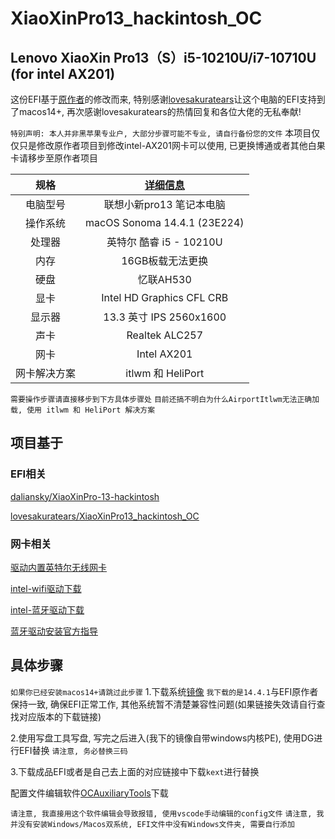 # XiaoXinPro13_hackintosh_OC
## Lenovo XiaoXin Pro13（S）i5-10210U/i7-10710U (for intel AX201) 
这份EFI基于[原作者](https://github.com/lovesakuratears/XiaoXinPro13_hackintosh_OC)的修改而来, 特别感谢[lovesakuratears](https://github.com/lovesakuratears)让这个电脑的EFI支持到了macos14+, 再次感谢lovesakuratears的热情回复和各位大佬的无私奉献!

`特别声明: 本人并非黑苹果专业户, 大部分步骤可能不专业, 请自行备份您的文件`
本项目仅仅只是修改原作者项目到修改intel-AX201网卡可以使用, 已更换博通或者其他白果卡请移步至原作者项目

|规格 | [详细信息](https://item.lenovo.com.cn/product/1007854.html) |
|:-: | :-:|
|电脑型号|联想小新pro13 笔记本电脑|
|操作系统|macOS Sonoma 14.4.1 (23E224) |
|处理器|英特尔 酷睿 i5 - 10210U|
|内存|16GB板载无法更换|
|硬盘|忆联AH530 |
|显卡|Intel HD Graphics CFL CRB|（UHD620）|
|显示器|13.3 英寸 IPS 2560x1600|
|声卡|Realtek ALC257|
|网卡|Intel AX201|
|网卡解决方案|itlwm 和 HeliPort|




`需要操作步骤请直接移步到下方具体步骤处`
`目前还搞不明白为什么AirportItlwm无法正确加载, 使用 itlwm 和 HeliPort 解决方案`

## 项目基于
### EFI相关
[daliansky/XiaoXinPro-13-hackintosh](https://github.com/daliansky/XiaoXinPro-13-hackintosh)

[lovesakuratears/XiaoXinPro13_hackintosh_OC](https://github.com/lovesakuratears/XiaoXinPro13_hackintosh_OC)

### 网卡相关
[驱动内置英特尔无线网卡](https://github.com/daliansky/XiaoMi-Pro-Hackintosh/wiki/%E9%A9%B1%E5%8A%A8%E5%86%85%E7%BD%AE%E8%8B%B1%E7%89%B9%E5%B0%94%E6%97%A0%E7%BA%BF%E7%BD%91%E5%8D%A1)

[intel-wifi驱动下载](https://github.com/daliansky/XiaoMi-Pro-Hackintosh/wiki/%E9%A9%B1%E5%8A%A8%E5%86%85%E7%BD%AE%E8%8B%B1%E7%89%B9%E5%B0%94%E6%97%A0%E7%BA%BF%E7%BD%91%E5%8D%A1)

[intel-蓝牙驱动下载](https://github.com/OpenIntelWireless/IntelBluetoothFirmware/releases/tag/v2.4.0)

[蓝牙驱动安装官方指导](https://openintelwireless.github.io/IntelBluetoothFirmware/FAQ.html#what-additional-steps-should-i-do-to-make-bluetooth-work-on-macos-monterey-and-newer)



## 具体步骤
`如果你已经安装macos14+请跳过此步骤`
1.下载系统[镜像](https://macos.mediy.cn/macOS%20Sonoma%2014/)
`我下载的是14.4.1`与EFI原作者保持一致, 确保EFI正常工作, 其他系统暂不清楚兼容性问题(如果链接失效请自行查找对应版本的下载链接)

2.使用写盘工具写盘, 写完之后进入(我下的镜像自带windows内核PE), 使用DG进行EFI替换
`请注意, 务必替换三码`

3.下载成品EFI或者是自己去上面的对应链接中下载`kext`进行替换


配置文件编辑软件[OCAuxiliaryTools](https://github.com/ic005k/OCAuxiliaryTools/releases)下载

`请注意, 我直接用这个软件编辑会导致报错, 使用vscode手动编辑的config文件`
`请注意, 我并没有安装Windows/Macos双系统, EFI文件中没有Windows文件夹, 需要自行添加`


